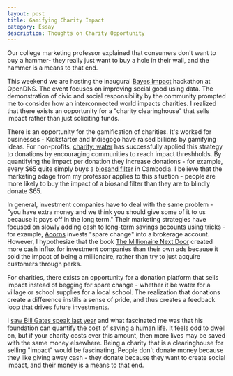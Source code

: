 ```yaml
---
layout: post
title: Gamifying Charity Impact
category: Essay
description: Thoughts on Charity Opportunity
---
```


Our college marketing professor explained that consumers don't want to buy a hammer- they really just want to buy a hole in their wall, and the hammer is a means to that end.

This weekend we are hosting the inaugural [Bayes Impact](http://bayesimpact.org) hackathon at OpenDNS. The event focuses on improving social good using data. The demonstration of civic and social responsibility by the community prompted me to consider how an interconnected world impacts charities. I realized that there exists an opportunity for a "charity clearinghouse" that sells impact rather than just soliciting funds. 

There is an opportunity for the gamification of charities. It's worked for businesses - Kickstarter and Indiegogo have raised billions by gamifying ideas. For non-profits, [charity: water](http://www.charitywater.org/) has successfully applied this strategy to donations by encouraging communities to reach impact threshholds. By quantifying the impact per donation they increase donations - for example, every $65 quite simply buys a [biosand filter](http://www.charitywater.org/cambodia/) in Cambodia. I believe that the marketing adage from my professor applies to this situation - people are more likely to buy the impact of a biosand filter than they are to blindly donate $65.

In general, investment companies have to deal with the same problem - "you have extra money and we think you should give some of it to us because it pays off in the long term." Their marketing strategies have focused on slowly adding cash to long-term savings accounts using tricks - for example, [Acorns](https://www.acorns.com/) invests "spare change" into a brokerage account. However, I hypothesize that the book [The Millionaire Next Door](http://www.amazon.com/gp/product/1589795474/ref=as_li_tl?ie=UTF8&camp=1789&creative=9325&creativeASIN=1589795474&linkCode=as2&tag=sagacionlook-20&linkId=QLUHTGCRRMNUUAI3) created more cash influx for investment companies than their own ads because it sold the impact of being a millionaire, rather than try to just acquire customers through perks.

For charities, there exists an opportunity for a donation platform that sells impact instead of begging for spare change - whether it be water for a village or school supplies for a local school. The realization that donations create a difference instills a sense of pride, and thus creates a feedback loop that drives future investments.

I [saw Bill Gates speak last year](/reading-vacation) and what fascinated me was that his foundation can quantify the cost of saving a human life. It feels odd to dwell on, but if your charity costs over this amount, then more lives may be saved with the same money elsewhere. Being a charity that is a clearinghouse for selling "impact" would be fascinating. People don't donate money because they like giving away cash - they donate because they want to create social impact, and their money is a means to that end.
